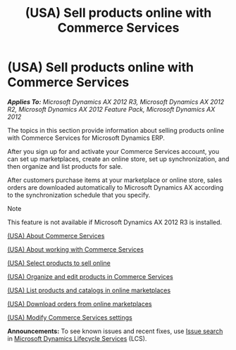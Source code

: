 ﻿---
title: (USA) Sell products online with Commerce Services
TOCTitle: (USA) Sell products online with Commerce Services
ms:assetid: 7e424449-a284-438a-8895-49690e9631fd
ms:mtpsurl: https://technet.microsoft.com/en-us/library/Hh209292(v=AX.60)
ms:contentKeyID: 36058320
ms.date: 04/18/2014
mtps_version: v=AX.60
---

# (USA) Sell products online with Commerce Services 


_**Applies To:** Microsoft Dynamics AX 2012 R3, Microsoft Dynamics AX 2012 R2, Microsoft Dynamics AX 2012 Feature Pack, Microsoft Dynamics AX 2012_

The topics in this section provide information about selling products online with Commerce Services for Microsoft Dynamics ERP.

After you sign up for and activate your Commerce Services account, you can set up marketplaces, create an online store, set up synchronization, and then organize and list products for sale.

After customers purchase items at your marketplace or online store, sales orders are downloaded automatically to Microsoft Dynamics AX according to the synchronization schedule that you specify.


> [!NOTE]
> <P>This feature is not available if Microsoft Dynamics AX 2012 R3 is installed.</P>



[(USA) About Commerce Services](usa-about-commerce-services.md)

[(USA) About working with Commerce Services](usa-about-working-with-commerce-services.md)

[(USA) Select products to sell online](usa-select-products-to-sell-online.md)

[(USA) Organize and edit products in Commerce Services](usa-organize-and-edit-products-in-commerce-services.md)

[(USA) List products and catalogs in online marketplaces](usa-list-products-and-catalogs-in-online-marketplaces.md)

[(USA) Download orders from online marketplaces](usa-download-orders-from-online-marketplaces.md)

[(USA) Modify Commerce Services settings](usa-modify-commerce-services-settings.md)

  
**Announcements:** To see known issues and recent fixes, use [Issue search](http://go.microsoft.com/fwlink/?linkid=389258) in [Microsoft Dynamics Lifecycle Services](http://go.microsoft.com/fwlink/?linkid=306505) (LCS).


